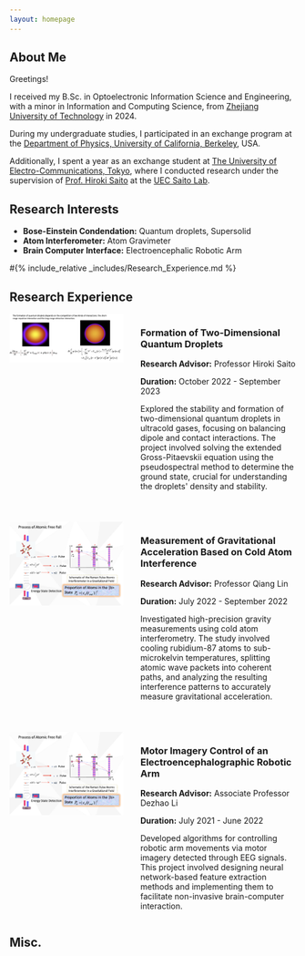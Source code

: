 ```yaml
---
layout: homepage
---
```


## About Me

Greetings!

I received my B.Sc. in Optoelectronic Information Science and Engineering, with a minor in Information and Computing Science, from [Zhejiang University of Technology](https://www.zjut.edu.cn/) in 2024.

During my undergraduate studies, I participated in an exchange program at the [Department of Physics, University of California, Berkeley](https://physics.berkeley.edu/), USA.

Additionally, I spent a year as an exchange student at [The University of Electro-Communications, Tokyo](https://www.uec.ac.jp/eng/), where I conducted research under the supervision of [Prof. Hiroki Saito](http://hs.pc.uec.ac.jp/saito/index-e.html) at the [UEC Saito Lab](http://hs.pc.uec.ac.jp/index.html).

## Research Interests

- **Bose-Einstein Condendation:** Quantum droplets, Supersolid
- **Atom Interferometer:** Atom Gravimeter
- **Brain Computer Interface:** Electroencephalic Robotic Arm

#{% include_relative _includes/Research_Experience.md %}

<section id="research-experience">
  <h2>Research Experience</h2>

  <div class="research-item" style="display: flex; align-items: flex-start; margin-bottom: 40px;">
    <img src="/assets/img/quantum_droplets.png" alt="Two-dimensional quantum droplet probability distribution" style="width: 200px; height: auto; margin-right: 30px;">
    <div style="flex: 1;">
      <h3>Formation of Two-Dimensional Quantum Droplets</h3>
      <p><strong>Research Advisor:</strong> Professor Hiroki Saito</p>
      <p><strong>Duration:</strong> October 2022 - September 2023</p>
      <p>Explored the stability and formation of two-dimensional quantum droplets in ultracold gases, focusing on balancing dipole and contact interactions. The project involved solving the extended Gross-Pitaevskii equation using the pseudospectral method to determine the ground state, crucial for understanding the droplets' density and stability.</p>
    </div>
  </div>

  <div class="research-item" style="display: flex; align-items: flex-start; margin-bottom: 40px;">
    <img src="/assets/img/Atomic.png" alt="Process of Atomic Free Fall" style="width: 200px; height: auto; margin-right: 30px;">
    <div style="flex: 1;">
      <h3>Measurement of Gravitational Acceleration Based on Cold Atom Interference</h3>
      <p><strong>Research Advisor:</strong> Professor Qiang Lin</p>
      <p><strong>Duration:</strong> July 2022 - September 2022</p>
      <p>Investigated high-precision gravity measurements using cold atom interferometry. The study involved cooling rubidium-87 atoms to sub-microkelvin temperatures, splitting atomic wave packets into coherent paths, and analyzing the resulting interference patterns to accurately measure gravitational acceleration.</p>
    </div>
  </div>

  <div class="research-item" style="display: flex; align-items: flex-start;">
    <img src="/assets/img/Process of Atomic Free Fall.png" alt="Research Image 3" style="width: 200px; height: auto; margin-right: 30px;">
    <div style="flex: 1;">
      <h3>Motor Imagery Control of an Electroencephalographic Robotic Arm</h3>
      <p><strong>Research Advisor:</strong> Associate Professor Dezhao Li</p>
      <p><strong>Duration:</strong> July 2021 - June 2022</p>
      <p>Developed algorithms for controlling robotic arm movements via motor imagery detected through EEG signals. This project involved designing neural network-based feature extraction methods and implementing them to facilitate non-invasive brain-computer interaction.</p>
    </div>
  </div>
</section>

## Misc.








